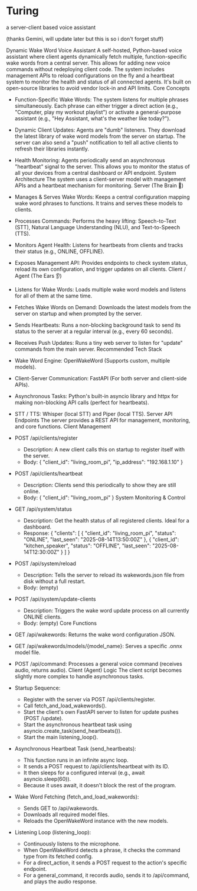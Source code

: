 # Turing
a server-client based voice assistant

(thanks Gemini, will update later but this is so i don't forget stuff)

Dynamic Wake Word Voice Assistant
A self-hosted, Python-based voice assistant where client agents dynamically fetch multiple, function-specific wake words from a central server. This allows for adding new voice commands without redeploying client code.
The system includes management APIs to reload configurations on the fly and a heartbeat system to monitor the health and status of all connected agents. It's built on open-source libraries to avoid vendor lock-in and API limits.
Core Concepts
 * Function-Specific Wake Words: The system listens for multiple phrases simultaneously. Each phrase can either trigger a direct action (e.g., "Computer, play my workout playlist") or activate a general-purpose assistant (e.g., "Hey Assistant, what's the weather like today?").
 * Dynamic Client Updates: Agents are "dumb" listeners. They download the latest library of wake word models from the server on startup. The server can also send a "push" notification to tell all active clients to refresh their libraries instantly.
 * Health Monitoring: Agents periodically send an asynchronous "heartbeat" signal to the server. This allows you to monitor the status of all your devices from a central dashboard or API endpoint.
System Architecture
The system uses a client-server model with management APIs and a heartbeat mechanism for monitoring.
Server (The Brain 🧠)
 * Manages & Serves Wake Words: Keeps a central configuration mapping wake word phrases to functions. It trains and serves these models to clients.
 * Processes Commands: Performs the heavy lifting: Speech-to-Text (STT), Natural Language Understanding (NLU), and Text-to-Speech (TTS).
 * Monitors Agent Health: Listens for heartbeats from clients and tracks their status (e.g., ONLINE, OFFLINE).
 * Exposes Management API: Provides endpoints to check system status, reload its own configuration, and trigger updates on all clients.
Client / Agent (The Ears 👂)
 * Listens for Wake Words: Loads multiple wake word models and listens for all of them at the same time.
 * Fetches Wake Words on Demand: Downloads the latest models from the server on startup and when prompted by the server.
 * Sends Heartbeats: Runs a non-blocking background task to send its status to the server at a regular interval (e.g., every 60 seconds).
 * Receives Push Updates: Runs a tiny web server to listen for "update" commands from the main server.
Recommended Tech Stack
 * Wake Word Engine: OpenWakeWord (Supports custom, multiple models).
 * Client-Server Communication: FastAPI (For both server and client-side APIs).
 * Asynchronous Tasks: Python's built-in asyncio library and httpx for making non-blocking API calls (perfect for heartbeats).
 * STT / TTS: Whisper (local STT) and Piper (local TTS).
Server API Endpoints
The server provides a REST API for management, monitoring, and core functions.
Client Management
 * POST /api/clients/register
   * Description: A new client calls this on startup to register itself with the server.
   * Body: { "client_id": "living_room_pi", "ip_address": "192.168.1.10" }
 * POST /api/clients/heartbeat
   * Description: Clients send this periodically to show they are still online.
   * Body: { "client_id": "living_room_pi" }
System Monitoring & Control
 * GET /api/system/status
   * Description: Get the health status of all registered clients. Ideal for a dashboard.
   * Response:
     {
  "clients": [
    {
      "client_id": "living_room_pi",
      "status": "ONLINE",
      "last_seen": "2025-08-14T13:50:00Z"
    },
    {
      "client_id": "kitchen_speaker",
      "status": "OFFLINE",
      "last_seen": "2025-08-14T12:30:00Z"
    }
  ]
}

 * POST /api/system/reload
   * Description: Tells the server to reload its wakewords.json file from disk without a full restart.
   * Body: (empty)
 * POST /api/system/update-clients
   * Description: Triggers the wake word update process on all currently ONLINE clients.
   * Body: (empty)
Core Functions
 * GET /api/wakewords: Returns the wake word configuration JSON.
 * GET /api/wakewords/models/{model_name}: Serves a specific .onnx model file.
 * POST /api/command: Processes a general voice command (receives audio, returns audio).
Client (Agent) Logic
The client script becomes slightly more complex to handle asynchronous tasks.
 * Startup Sequence:
   * Register with the server via POST /api/clients/register.
   * Call fetch_and_load_wakewords().
   * Start the client's own FastAPI server to listen for update pushes (POST /update).
   * Start the asynchronous heartbeat task using asyncio.create_task(send_heartbeats()).
   * Start the main listening_loop().
 * Asynchronous Heartbeat Task (send_heartbeats):
   * This function runs in an infinite async loop.
   * It sends a POST request to /api/clients/heartbeat with its ID.
   * It then sleeps for a configured interval (e.g., await asyncio.sleep(60)).
   * Because it uses await, it doesn't block the rest of the program.
 * Wake Word Fetching (fetch_and_load_wakewords):
   * Sends GET to /api/wakewords.
   * Downloads all required model files.
   * Reloads the OpenWakeWord instance with the new models.
 * Listening Loop (listening_loop):
   * Continuously listens to the microphone.
   * When OpenWakeWord detects a phrase, it checks the command type from its fetched config.
   * For a direct_action, it sends a POST request to the action's specific endpoint.
   * For a general_command, it records audio, sends it to /api/command, and plays the audio response.

